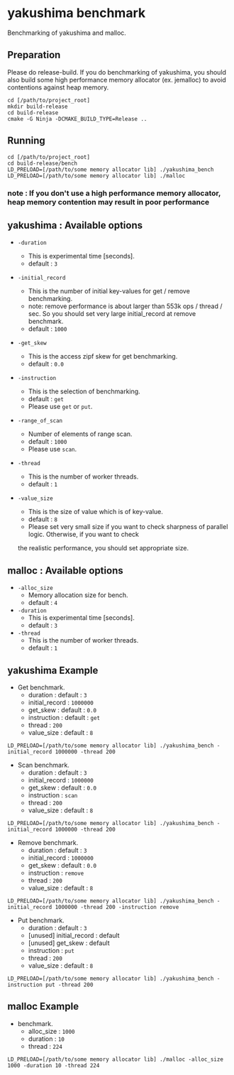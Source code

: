 # yakushima benchmark

Benchmarking of yakushima and malloc.

## Preparation

Please do release-build.
If you do benchmarking of yakushima,
you should also build some high performance memory allocator (ex. jemalloc) to avoid contentions against heap memory.

``` shell
cd [/path/to/project_root]
mkdir build-release
cd build-release
cmake -G Ninja -DCMAKE_BUILD_TYPE=Release ..
```

## Running

``` shell
cd [/path/to/project_root]
cd build-release/bench
LD_PRELOAD=[/path/to/some memory allocator lib] ./yakushima_bench
LD_PRELOAD=[/path/to/some memory allocator lib] ./malloc
```

### note : If you don't use a high performance memory allocator, heap memory contention may result in poor performance

## yakushima : Available options

* `-duration`
  + This is experimental time [seconds].
  + default : `3`
* `-initial_record`
  + This is the number of initial key-values for get / remove benchmarking.
  + note: remove performance is about larger than 553k ops / thread / sec. So
  you should set very large initial_record at remove benchmark.
  + default : `1000`
* `-get_skew`
  + This is the access zipf skew for get benchmarking.
  + default : `0.0`
* `-instruction`
  + This is the selection of benchmarking.
  + default : `get`
  + Please use `get` or `put`.
* `-range_of_scan`
  + Number of elements of range scan.
  + default : `1000`
  + Please use `scan`.
* `-thread`
  + This is the number of worker threads.
  + default : `1`
* `-value_size`
  + This is the size of value which is of key-value.
  + default : `8`
  + Please set very small size if you want to check sharpness of parallel logic. Otherwise, if you want to check 

  the realistic performance, you should set appropriate size.

## malloc : Available options

* `-alloc_size`
  + Memory allocation size for bench.
  + default : `4`
* `-duration`
  + This is experimental time [seconds].
  + default : `3`
* `-thread`
  + This is the number of worker threads.
  + default : `1`

  

## yakushima Example

* Get benchmark.
  + duration : default : `3`
  + initial_record : `1000000`
  + get_skew : default : `0.0`
  + instruction : default : `get`
  + thread : `200`
  + value_size : default : `8`

```  shell
LD_PRELOAD=[/path/to/some memory allocator lib] ./yakushima_bench -initial_record 1000000 -thread 200
```

* Scan benchmark.
  + duration : default : `3`
  + initial_record : `1000000`
  + get_skew : default : `0.0`
  + instruction : `scan`
  + thread : `200`
  + value_size : default : `8`

```  shell
LD_PRELOAD=[/path/to/some memory allocator lib] ./yakushima_bench -initial_record 1000000 -thread 200
```

* Remove benchmark.
  + duration : default : `3`
  + initial_record : `1000000`
  + get_skew : default : `0.0`
  + instruction : `remove`
  + thread : `200`
  + value_size : default : `8`

```  shell
LD_PRELOAD=[/path/to/some memory allocator lib] ./yakushima_bench -initial_record 1000000 -thread 200 -instruction remove
``` 

* Put benchmark.
  + duration : default : `3`
  + [unused] initial_record : default
  + [unused] get_skew : default 
  + instruction : `put`
  + thread : `200`
  + value_size : default : `8`

``` shell
LD_PRELOAD=[/path/to/some memory allocator lib] ./yakushima_bench -instruction put -thread 200
```

## malloc Example

* benchmark.
  + alloc_size : `1000`
  + duration : `10`
  + thread : `224`

``` shell
LD_PRELOAD=[/path/to/some memory allocator lib] ./malloc -alloc_size 1000 -duration 10 -thread 224
```
